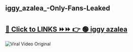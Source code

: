 
 ## iggy_azalea_-Only-Fans-Leaked

# <h2><a href="https://clipsfans.com/iggy_azalea_&ref=git">🔗 Click to LINKS ⏩⏩ 👉 🟢 iggy azalea  </a></h2>

<a href="https://clipsfans.com/iggy_azalea_&ref=git" rel="nofollow" data-target="animated-image.originalLink"><img src="https://i.ibb.co.com/xMMVF88/686577567.gif" alt="Viral Video Original" style="max-width: 100%; display: inline-block;" data-target="animated-image.originalImage"></a>
